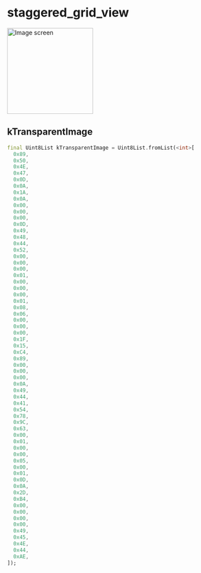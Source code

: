 # staggered_grid_view

<img src="iamges/Screenshot_20221123_001833.png" alt="Image screen" width="200"/>

## kTransparentImage
```dart
final Uint8List kTransparentImage = Uint8List.fromList(<int>[
  0x89,
  0x50,
  0x4E,
  0x47,
  0x0D,
  0x0A,
  0x1A,
  0x0A,
  0x00,
  0x00,
  0x00,
  0x0D,
  0x49,
  0x48,
  0x44,
  0x52,
  0x00,
  0x00,
  0x00,
  0x01,
  0x00,
  0x00,
  0x00,
  0x01,
  0x08,
  0x06,
  0x00,
  0x00,
  0x00,
  0x1F,
  0x15,
  0xC4,
  0x89,
  0x00,
  0x00,
  0x00,
  0x0A,
  0x49,
  0x44,
  0x41,
  0x54,
  0x78,
  0x9C,
  0x63,
  0x00,
  0x01,
  0x00,
  0x00,
  0x05,
  0x00,
  0x01,
  0x0D,
  0x0A,
  0x2D,
  0xB4,
  0x00,
  0x00,
  0x00,
  0x00,
  0x49,
  0x45,
  0x4E,
  0x44,
  0xAE,
]);
```